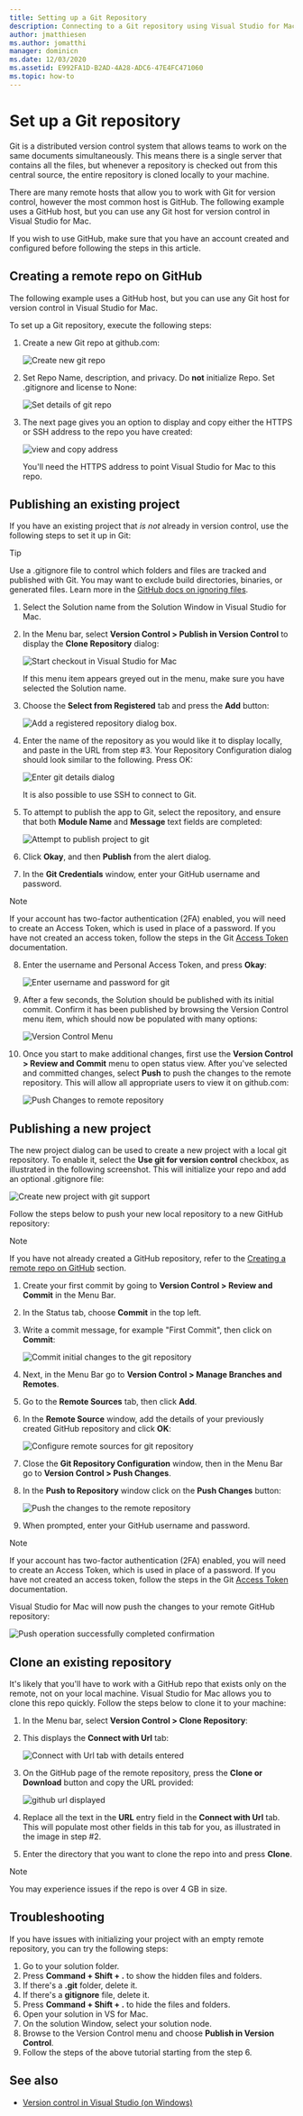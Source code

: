 ```yaml
---
title: Setting up a Git Repository
description: Connecting to a Git repository using Visual Studio for Mac.
author: jmatthiesen
ms.author: jomatthi
manager: dominicn
ms.date: 12/03/2020
ms.assetid: E992FA1D-B2AD-4A28-ADC6-47E4FC471060
ms.topic: how-to
---
```

# Set up a Git repository

Git is a distributed version control system that allows teams to work on the same documents simultaneously. This means there is a single server that contains all the files, but whenever a repository is checked out from this central source, the entire repository is cloned locally to your machine.

There are many remote hosts that allow you to work with Git for version control, however the most common host is GitHub. The following example uses a GitHub host, but you can use any Git host for version control in Visual Studio for Mac.

If you wish to use GitHub, make sure that you have an account created and configured before following the steps in this article.

## Creating a remote repo on GitHub

The following example uses a GitHub host, but you can use any Git host for version control in Visual Studio for Mac.

To set up a Git repository, execute the following steps:

1. Create a new Git repo at github.com:

    ![Create new git repo](media/version-control-git1-sml.png)

2. Set Repo Name, description, and privacy. Do **not** initialize Repo. Set .gitignore and license to None:

    ![Set details of git repo](media/version-control-git2.png)

3. The next page gives you an option to display and copy either the HTTPS or SSH address to the repo you have created:

    ![view and copy address](media/version-control-git3.png)

   You'll need the HTTPS address to point Visual Studio for Mac to this repo.

## Publishing an existing project

If you have an existing project that _is not_ already in version control, use the following steps to set it up in Git:

> [!TIP]
> Use a .gitignore file to control which folders and files are tracked and published with Git. You may want to exclude build directories, binaries, or generated files. Learn more in the [GitHub docs on ignoring files](https://docs.github.com/en/free-pro-team@latest/github/using-git/ignoring-files).

1. Select the Solution name from the Solution Window in Visual Studio for Mac.

2. In the Menu bar, select **Version Control > Publish in Version Control** to display the **Clone Repository** dialog:

    ![Start checkout in Visual Studio for Mac](media/version-control-git4.png)

    If this menu item appears greyed out in the menu, make sure you have selected the Solution name.

3. Choose the **Select from Registered** tab and press the **Add** button:

    ![Add a registered repository dialog box.](media/version-control-git5.png)

4. Enter the name of the repository as you would like it to display locally, and paste in the URL from step #3. Your Repository Configuration dialog should look similar to the following. Press OK:

    ![Enter git details dialog](media/version-control-git6.png)

    It is also possible to use SSH to connect to Git.

5. To attempt to publish the app to Git, select the repository, and ensure that both **Module Name** and **Message** text fields are completed:

    ![Attempt to publish project to git](media/version-control-git7.png)

6. Click **Okay**, and then **Publish** from the alert dialog.

7. In the **Git Credentials** window, enter your GitHub username and password. 

> [!NOTE]
> If your account has two-factor authentication (2FA) enabled, you will need to create an Access Token, which is used in place of a password. If you have not created an access token, follow the steps in the Git [Access Token](https://help.github.com/articles/creating-an-access-token-for-command-line-use/) documentation.

8. Enter the username and Personal Access Token, and press **Okay**:

    ![Enter username and password for git](media/version-control-git9-sml.png)

9. After a few seconds, the Solution should be published with its initial commit. Confirm it has been published by browsing the Version Control menu item, which should now be populated with many options:

    ![Version Control Menu](media/version-control-git10.png)

10. Once you start to make additional changes, first use the **Version Control > Review and Commit** menu to open status view. After you've selected and committed changes, select **Push** to push the changes to the remote repository. This will allow all appropriate users to view it on github.com:

    ![Push Changes to remote repository](media/version-control-git11.png)

## Publishing a new project

The new project dialog can be used to create a new project with a local git repository. To enable it, select the **Use git for version control** checkbox, as illustrated in the following screenshot. This will initialize your repo and add an optional .gitignore file:

![Create new project with git support](media/version-control-git-publish-new1.png)

Follow the steps below to push your new local repository to a new GitHub repository:

> [!NOTE]
> If you have not already created a GitHub repository, refer to the [Creating a remote repo on GitHub](#creating-a-remote-repo-on-github) section.

1. Create your first commit by going to **Version Control > Review and Commit** in the Menu Bar.

2. In the Status tab, choose **Commit** in the top left.

3. Write a commit message, for example "First Commit", then click on **Commit**:

    ![Commit initial changes to the git repository](media/version-control-git-publish-new2.png)

4. Next, in the Menu Bar go to **Version Control > Manage Branches and Remotes**.

5. Go to the **Remote Sources** tab, then click **Add**.

6. In the **Remote Source** window, add the details of your previously created GitHub repository and click **OK**:

    ![Configure remote sources for git repository](media/version-control-git-publish-new3.png)

7. Close the **Git Repository Configuration** window, then in the Menu Bar go to **Version Control > Push Changes**.

8. In the **Push to Repository** window click on the **Push Changes** button:

    ![Push the changes to the remote repository](media/version-control-git-publish-new4.png)

9. When prompted, enter your GitHub username and password.

> [!NOTE]
> If your account has two-factor authentication (2FA) enabled, you will need to create an Access Token, which is used in place of a password. If you have not created an access token, follow the steps in the Git [Access Token](https://help.github.com/articles/creating-an-access-token-for-command-line-use/) documentation.

Visual Studio for Mac will now push the changes to your remote GitHub repository:

![Push operation successfully completed confirmation](media/version-control-git11.png)

## Clone an existing repository

It's likely that you'll have to work with a GitHub repo that exists only on the remote, not on your local machine. Visual Studio for Mac allows you to clone this repo quickly. Follow the steps below to clone it to your machine:

1. In the Menu bar, select **Version Control > Clone Repository**:

2. This displays the **Connect with Url** tab:

    ![Connect with Url tab with details entered](media/version-control-git13.png)

3. On the GitHub page of the remote repository, press the **Clone or Download** button and copy the URL provided:

    ![github url displayed](media/version-control-git14.png)

4. Replace all the text in the **URL** entry field in the **Connect with Url** tab. This will populate most other fields in this tab for you, as illustrated in the image in step #2.

5. Enter the directory that you want to clone the repo into and press **Clone**.

> [!NOTE]
> You may experience issues if the repo is over 4 GB in size.

## Troubleshooting

If you have issues with initializing your project with an empty remote repository, you can try the following steps:

1. Go to your solution folder.
1. Press **Command + Shift + .** to show the hidden files and folders.
1. If there's a **.git** folder, delete it.
1. If there's a **gitignore** file, delete it.
1. Press **Command + Shift + .** to hide the files and folders.
1. Open your solution in VS for Mac.
1. On the solution Window, select your solution node.
1. Browse to the Version Control menu and choose **Publish in Version Control**.
1. Follow the steps of the above tutorial starting from the step 6.

## See also

- [Version control in Visual Studio (on Windows)](/visualstudio/version-control/)
